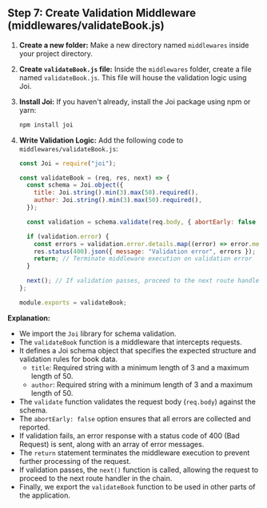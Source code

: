 ## Step 7: Create Validation Middleware (middlewares/validateBook.js)

1. **Create a new folder:** Make a new directory named `middlewares` inside your project directory.

2. **Create `validateBook.js` file:** Inside the `middlewares` folder, create a file named `validateBook.js`. This file will house the validation logic using Joi.

3. **Install Joi:** If you haven't already, install the Joi package using npm or yarn:

   ```bash
   npm install joi
   ```

4. **Write Validation Logic:** Add the following code to `middlewares/validateBook.js`:

   ```javascript
   const Joi = require("joi");

   const validateBook = (req, res, next) => {
     const schema = Joi.object({
       title: Joi.string().min(3).max(50).required(),
       author: Joi.string().min(3).max(50).required(),
     });

     const validation = schema.validate(req.body, { abortEarly: false }); // Validate request body

     if (validation.error) {
       const errors = validation.error.details.map((error) => error.message);
       res.status(400).json({ message: "Validation error", errors });
       return; // Terminate middleware execution on validation error
     }

     next(); // If validation passes, proceed to the next route handler
   };

   module.exports = validateBook;
   ```

**Explanation:**

- We import the `Joi` library for schema validation.
- The `validateBook` function is a middleware that intercepts requests.
- It defines a Joi schema object that specifies the expected structure and validation rules for book data.
  - `title`: Required string with a minimum length of 3 and a maximum length of 50.
  - `author`: Required string with a minimum length of 3 and a maximum length of 50.
- The `validate` function validates the request body (`req.body`) against the schema.
- The `abortEarly: false` option ensures that all errors are collected and reported.
- If validation fails, an error response with a status code of 400 (Bad Request) is sent, along with an array of error messages.
- The `return` statement terminates the middleware execution to prevent further processing of the request.
- If validation passes, the `next()` function is called, allowing the request to proceed to the next route handler in the chain.
- Finally, we export the `validateBook` function to be used in other parts of the application.
